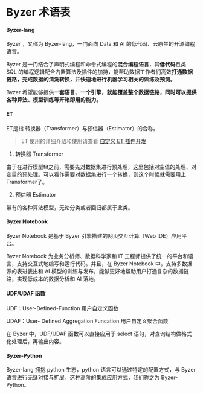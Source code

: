 # Byzer 术语表

#### Byzer-lang 

Byzer ，又称为 Byzer-lang，一门面向 Data 和 AI 的低代码、云原生的开源编程语言。

Byzer 是一门结合了声明式编程和命令式编程的**混合编程语言**，其**低代码**且类 SQL 的编程逻辑配合内置算法及插件的加持，能帮助数据工作者们高效**打通数据链路，完成数据的清洗转换，并快速地进行机器学习相关的训练及预测。**

Byzer 希望能够提供**一套语言、一个引擎，就能覆盖整个数据链路，同时可以提供各种算法、模型训练等开箱即用的能力。**

#### ET 

ET是指 转换器（Transformer）与预估器（Estimator）的合称。
> ET 使用的详细介绍和使用请查看 [自定义 ET 插件开发](/byzer-lang/zh-cn/extension/dev/et_dev.md)

1) 转换器 Transformer

由于在进行模型fit之前，需要先对数据集进行预处理，这里包括对空值的处理、对变量的预处理。可以看作需要对数据集进行一个转换，则这个时候就需要用上 Transformer了。

2) 预估器 Estimator

带有的各种算法模型，无论分类或者回归都属于此类。

#### Byzer Notebook 
Byzer Notebook 是基于 Byzer 引擎搭建的网页交互计算（Web IDE）应用平台。

Byzer Notebook 为业务分析师、数据科学家和 IT 工程师提供了统一的平台和语言，支持交互式地编写和运行代码。并且，在 Byzer Notebook 中，支持多数据源的表进表出和 AI 模型的训练与发布，能够更好地帮助用户打通复杂的数据链路，实现低成本的数据分析和 AI 落地。

#### UDF/UDAF 函数
UDF：User-Defined-Function 用户自定义函数

UDAF：User- Defined Aggregation Funcation 用户自定义聚合函数 

在 Byzer 中，UDF/UDAF 函数可以直接应用于 select 语句，对查询结构做格式化处理后，再输出内容。

#### Byzer-Python

Byzer-lang 拥抱 python 生态，python 语言可以通过特定的配置方式，与 Byzer 语言进行无缝对接与扩展。这种高阶的集成应用方式，我们称之为 Byzer-Python。


